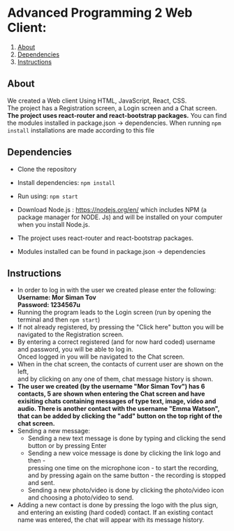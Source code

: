 # Advanced Programming 2 Web Client: 


1. [About](#About)
2. [Dependencies](#Dependencies)
3. [Instructions](#Instructions)

## About
We created a Web client Using HTML, JavaScript, React, CSS.\
The project has a Registration screen, a Login screen and a Chat screen.\
**The project uses react-router and react-bootstrap packages.**
You can find the modules installed in package.json -> dependencies. When running ```npm install``` installations are made according to this file


## Dependencies
* Clone the repository
* Install dependencies:
  ```npm install```
* Run using:
  ```npm start```  
  
* Download Node.js : https://nodejs.org/en/ which includes NPM (a package manager for NODE. Js) and will be installed on your computer when you install Node.js. 
* The project uses react-router and react-bootstrap packages.
* Modules installed can be found in package.json -> dependencies


## Instructions
* In order to log in with the user we created please enter the following:\
**Username: Mor Siman Tov**\
**Password: 1234567u**
* Running the program leads to the Login screen (run by opening the terminal and then ```npm start```)
* If not already registered, by pressing the "Click here" button you will be navigated to the Registration screen.
* By entering a correct registered (and for now hard coded) username and password, you will be able to log in.\
  Onced logged in you will be navigated to the Chat screen.
* When in the chat screen, the contacts of current user are shown on the left,\
  and by clicking on any one of them, chat message history is shown.
* **The user we created (by the username "Mor Siman Tov") has 6 contacts, 5 are shown when entering the Chat screen and have exisiting chats containing messages of type text, image, video and audio. There is another contact with the username "Emma Watson", that can be added by clicking the "add" button on the top right of the chat screen.**  
* Sending a new message:
  * Sending a new text message is done by typing and clicking the send button or by pressing Enter
  * Sending a new voice message is done by clicking the link logo and then -\
    pressing one time on the microphone icon - to start the recording, and by pressing again on the same button - the recording is stopped and sent.
  * Sending a new photo/video is done by clicking the photo/video icon and choosing a photo/video to send.
* Adding a new contact is done by pressing the logo with the plus sign, and entering an existing (hard coded) contact. If an existing contact name was entered, the chat will appear with its message history.
